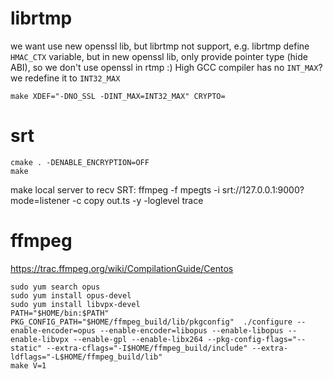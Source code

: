 # librtmp
we want use new openssl lib, but librtmp not support, e.g. librtmp define `HMAC_CTX` variable, but in new openssl lib, only provide pointer type (hide ABI), so we don't use openssl in rtmp :)
High GCC compiler has no `INT_MAX`? we redefine it to `INT32_MAX`
```
make XDEF="-DNO_SSL -DINT_MAX=INT32_MAX" CRYPTO=
```

# srt
```
cmake . -DENABLE_ENCRYPTION=OFF
make
```

make local server to recv SRT:
ffmpeg -f mpegts -i srt://127.0.0.1:9000?mode=listener -c copy out.ts -y -loglevel trace

# ffmpeg
https://trac.ffmpeg.org/wiki/CompilationGuide/Centos

```
sudo yum search opus
sudo yum install opus-devel
sudo yum install libvpx-devel
PATH="$HOME/bin:$PATH" PKG_CONFIG_PATH="$HOME/ffmpeg_build/lib/pkgconfig"  ./configure --enable-encoder=opus --enable-encoder=libopus --enable-libopus --enable-libvpx --enable-gpl --enable-libx264 --pkg-config-flags="--static" --extra-cflags="-I$HOME/ffmpeg_build/include" --extra-ldflags="-L$HOME/ffmpeg_build/lib"
make V=1
```
